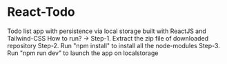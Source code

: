 # React-Todo
Todo list app with persistence via local storage built with ReactJS and Tailwind-CSS
How to run? -> 
Step-1. Extract the zip file of downloaded repository 
Step-2. Run "npm install" to install all the node-modules
Step-3. Run "npm run dev" to launch the app on localstorage

